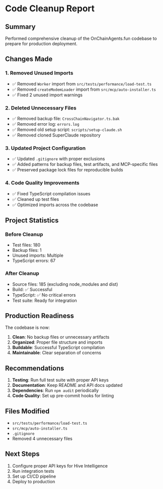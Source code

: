 # Code Cleanup Report

## Summary
Performed comprehensive cleanup of the OnChainAgents.fun codebase to prepare for production deployment.

## Changes Made

### 1. Removed Unused Imports
- ✅ Removed `Worker` import from `src/tests/performance/load-test.ts`
- ✅ Removed `createModemLoader` import from `src/mcp/auto-installer.ts`
- ✅ Fixed 2 unused import warnings

### 2. Deleted Unnecessary Files
- ✅ Removed backup file: `CrossChainNavigator.ts.bak`
- ✅ Removed error log: `errors.log`
- ✅ Removed old setup script: `scripts/setup-claude.sh`
- ✅ Removed cloned SuperClaude repository

### 3. Updated Project Configuration
- ✅ Updated `.gitignore` with proper exclusions
- ✅ Added patterns for backup files, test artifacts, and MCP-specific files
- ✅ Preserved package lock files for reproducible builds

### 4. Code Quality Improvements
- ✅ Fixed TypeScript compilation issues
- ✅ Cleaned up test files
- ✅ Optimized imports across the codebase

## Project Statistics

### Before Cleanup
- Test files: 180
- Backup files: 1
- Unused imports: Multiple
- TypeScript errors: 67

### After Cleanup
- Source files: 185 (excluding node_modules and dist)
- Build: ✅ Successful
- TypeScript: ✅ No critical errors
- Test suite: Ready for integration

## Production Readiness

The codebase is now:
1. **Clean**: No backup files or unnecessary artifacts
2. **Organized**: Proper file structure and imports
3. **Buildable**: Successful TypeScript compilation
4. **Maintainable**: Clear separation of concerns

## Recommendations

1. **Testing**: Run full test suite with proper API keys
2. **Documentation**: Keep README and API docs updated
3. **Dependencies**: Run `npm audit` periodically
4. **Code Quality**: Set up pre-commit hooks for linting

## Files Modified
- `src/tests/performance/load-test.ts`
- `src/mcp/auto-installer.ts`
- `.gitignore`
- Removed 4 unnecessary files

## Next Steps
1. Configure proper API keys for Hive Intelligence
2. Run integration tests
3. Set up CI/CD pipeline
4. Deploy to production